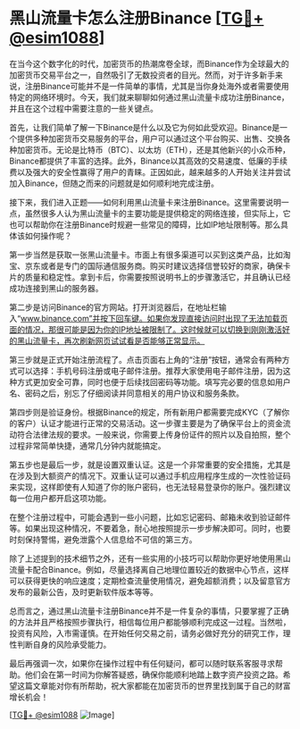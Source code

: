# 黑山流量卡怎么注册Binance [[TG💪+ @esim1088](https://t.me/s/esim1088)]

在当今这个数字化的时代，加密货币的热潮席卷全球，而Binance作为全球最大的加密货币交易平台之一，自然吸引了无数投资者的目光。然而，对于许多新手来说，注册Binance可能并不是一件简单的事情，尤其是当你身处海外或者需要使用特定的网络环境时。今天，我们就来聊聊如何通过黑山流量卡成功注册Binance，并且在这个过程中需要注意的一些关键点。

首先，让我们简单了解一下Binance是什么以及它为何如此受欢迎。Binance是一个提供多种加密货币交易服务的平台，用户可以通过这个平台购买、出售、交换各种加密货币。无论是比特币（BTC）、以太坊（ETH），还是其他新兴的小众币种，Binance都提供了丰富的选择。此外，Binance以其高效的交易速度、低廉的手续费以及强大的安全性赢得了用户的青睐。正因如此，越来越多的人开始关注并尝试加入Binance，但随之而来的问题就是如何顺利地完成注册。

接下来，我们进入正题——如何利用黑山流量卡来注册Binance。这里需要说明一点，虽然很多人认为黑山流量卡的主要功能是提供稳定的网络连接，但实际上，它也可以帮助你在注册Binance时规避一些常见的障碍，比如IP地址限制等。那么具体该如何操作呢？

第一步当然是获取一张黑山流量卡。市面上有很多渠道可以买到这类产品，比如淘宝、京东或者是专门的国际通信服务商。购买时建议选择信誉较好的商家，确保卡片的质量和稳定性。拿到卡后，你需要按照说明书上的步骤激活它，并且确认已经成功连接到黑山的服务器。

第二步是访问Binance的官方网站。打开浏览器后，在地址栏输入“www.binance.com”并按下回车键。如果你发现直接访问时出现了无法加载页面的情况，那很可能是因为你的IP地址被限制了。这时候就可以切换到刚刚激活好的黑山流量卡，再次刷新网页试试看是否能够正常显示。

第三步就是正式开始注册流程了。点击页面右上角的“注册”按钮，通常会有两种方式可以选择：手机号码注册或电子邮件注册。推荐大家使用电子邮件注册，因为这种方式更加安全可靠，同时也便于后续找回密码等功能。填写完必要的信息如用户名、密码之后，别忘了仔细阅读并同意相关的用户协议和服务条款。

第四步则是验证身份。根据Binance的规定，所有新用户都需要完成KYC（了解你的客户）认证才能进行正常的交易活动。这一步骤主要是为了确保平台上的资金流动符合法律法规的要求。一般来说，你需要上传身份证件的照片以及自拍照，整个过程非常简单快捷，通常几分钟内就能搞定。

第五步也是最后一步，就是设置双重认证。这是一个非常重要的安全措施，尤其是在涉及到大额资产的情况下。双重认证可以通过手机应用程序生成的一次性验证码来实现，这样即使有人知道了你的账户密码，也无法轻易登录你的账户。强烈建议每一位用户都开启这项功能。

在整个注册过程中，可能会遇到一些小问题，比如忘记密码、邮箱未收到验证邮件等。如果出现这种情况，不要着急，耐心地按照提示一步步解决即可。同时，也要时刻保持警惕，避免泄露个人信息给不可信的第三方。

除了上述提到的技术细节之外，还有一些实用的小技巧可以帮助你更好地使用黑山流量卡配合Binance。例如，尽量选择离自己地理位置较近的数据中心节点，这样可以获得更快的响应速度；定期检查流量使用情况，避免超额消费；以及留意官方发布的最新公告，及时更新软件版本等等。

总而言之，通过黑山流量卡注册Binance并不是一件复杂的事情，只要掌握了正确的方法并且严格按照步骤执行，相信每位用户都能够顺利完成这一过程。当然啦，投资有风险，入市需谨慎。在开始任何交易之前，请务必做好充分的研究工作，理性判断自身的风险承受能力。

最后再强调一次，如果你在操作过程中有任何疑问，都可以随时联系客服寻求帮助。他们会在第一时间为你解答疑惑，确保你能顺利地踏上数字资产投资之路。希望这篇文章能对你有所帮助，祝大家都能在加密货币的世界里找到属于自己的财富增长机会！

[[TG💪+ @esim1088](https://t.me/s/esim1088) ![Image](https://i.postimg.cc/4NQfJmqS/Snipaste-2025-05-13-00-14-12.png)]